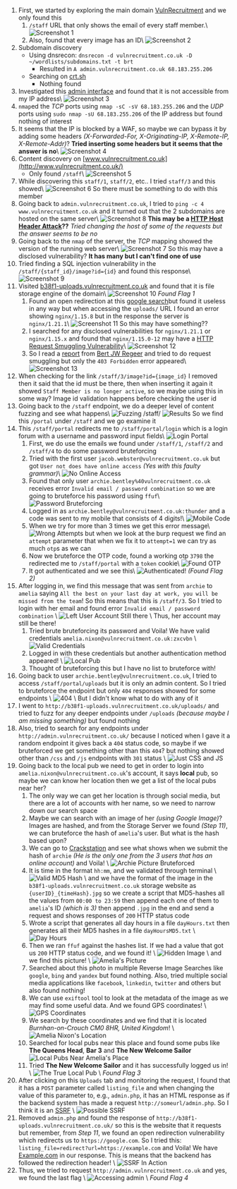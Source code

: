 1. First, we started by exploring the main domain [VulnRecruitment](http://www.vulnrecruitment.co.uk/) and we only found this
	1. `/staff` URL that only shows the email of every staff member.\ ![Screenshot 1](Screenshot_1.png)
	2. Also, found that every image has an ID\ ![Screenshot 2](Screenshot_2.png)
2. Subdomain discovery
	- Using dnsrecon: `dnsrecon -d vulnrecruitment.co.uk -D ~/wordlists/subdomains.txt -t brt`
		- Resulted in `A admin.vulnrecruitment.co.uk 68.183.255.206`
	- Searching on [crt.sh](https://crt.sh)
		- Nothing found
3. Investigated this [admin interface](http://admin.vulnrecruitment.co.uk/) and found that it is not accessible from my IP address\ ![Screenshot 3](Screenshot_3.png)
4. `nmap`ed the *TCP* ports using `nmap -sC -sV 68.183.255.206` and the *UDP* ports using `sudo nmap -sU 68.183.255.206` of the IP address but found nothing of interest
5. It seems that the IP is blocked by a WAF, so maybe we can bypass it by adding some headers *(X-Forwarded-For, X-Originating-IP, X-Remote-IP, X-Remote-Addr)*? **Tried inserting some headers but it seems that the answer is no**\ ![Screenshot 4](Screenshot_4.png)
6. Content discovery on [www.vulnrecruitment.co.uk](http://www.vulnrecruitment.co.uk/)
	- Only found `/staff`\ ![Screenshot 5](Screenshot_5.png)
7. While discovering this `staff/1`, `staff/2`, etc.. I tried `staff/3` and this showed\ ![Screenshot 6](Screenshot_6.png) So there must be something to do with this member
8. Going back to `admin.vulnrecruitment.co.uk`, I tried to `ping -c 4 www.vulnrecruitment.co.uk` and it turned out that the 2 subdomains are hosted on the same server\ ![Screenshot 8](Screenshot_8.png) **This may be a [HTTP Host Header Attack](https://portswigger.net/web-security/host-header)??** *Tried changing the host of some of the requests but the answer seems to be no*
9. Going back to the `nmap` of the server, the *TCP* mapping showed the version of the running web server\ ![Screenshot 7](Screenshot_7.png) 
 So this may have a disclosed vulnerability? **It has many but I can't find one of use**
10. Tried finding a SQL injection vulnerability in the `/staff/{staff_id}/image?id={id}` and found this response\ ![Screenshot 9](Screenshot_9.png)
11. Visited [b38f1-uploads.vulnrecruitment.co.uk](http://b38f1-uploads.vulnrecruitment.co.uk/) and found that it is file storage engine of the domain\ ![Screenshot 10](Screenshot_10.png) *Found Flag 1*
	1. Found an open redirection at this [google search](http://b38f1-uploads.vulnrecruitment.co.uk/redirect?url=https://www.google.com)but found it useless in any way but when accessing the `uploads/` URL I found an error showing `nginx/1.15.8` but in the response the server is `nginx/1.21.1`\ ![Screenshot 11](Screenshot_11.jpg)  So this may have something??
	2. I searched for any disclosed vulnerabilities for `nginx/1.21.1` or `nginx/1.15.x` and found that `nginx/1.15.0-12` may have a [HTTP Request Smuggling Vulnerability](https://portswigger.net/web-security/request-smuggling)\ ![Screenshot 12](Screenshot_12.png)	
	3. So I read a [report](https://keybase.pub/bertjwregeer/2019-12-10%20-%20error_page%20request%20smuggling.pdf) from [Bert JW Regeer](https://keybase.pub/bertjwregeer/) and tried to do request smuggling but only the `403 Forbidden` error appeared\ ![Screenshot 13](Screenshot_13.png)
12. When checking for the link `/staff/3/image?id={image_id}` I removed then it said that the id must be there, then when inserting it again it showed `Staff Member is no longer active`, so we maybe using this in some way? Image id validation happens before checking the user id
13. Going back to the `/staff` endpoint, we do a deeper level of content fuzzing and see what happens\ ![Fuzzing /staff/](Screenshot_14_1.png) ![Results](Screenshot_14_2.png) So we find this `/portal` under `/staff` and we go examine it
14. This `/staff/portal` redirects me to `/staff/portal/login` which is a login forum with a username and password input fields\ ![Login Portal](Screenshot_15.png)
	1. First, we do use the emails we found under `/staff/1`, `/staff/2` and `/staff/4` to do some password bruteforcing
	2. Tried with the first user `jacob.webster@vulnrecruitment.co.uk` but got `User not does have online access` *(Yes with this faulty grammar)*\ ![No Online Access](Screenshot_16.png)
	3. Found that only user `archie.bentley%40vulnrecruitment.co.uk` receives error `Invalid email / password combination` so we are going to bruteforce his password using `ffuf`\ ![Password Bruteforcing](Screenshot_17.png)
	4. Logged in as `archie.bentley@vulnrecruitment.co.uk:thunder` and a code was sent to my mobile that consists of 4 digits!\ ![Mobile Code](Screenshot_18.png)
	5. When we try for more than 3 times we get this error message\ ![Wrong Attempts](Screenshot_19.png) but when we look at the burp request we find an `attempt` parameter that when we fix it to `attempt=1` we can try as much `otp`s as we can
	6. Now we bruteforce the OTP code, found a working otp `3798` the redirected me to `/staff/portal` with a `token` cookie\ ![Found OTP](Screenshot_20.png)
	7. It got authenticated and we see this\ ![Authenticated!](Screenshot_21.png) *(Found Flag 2)*
15. After logging in, we find this message that was sent from `archie` to `amelia` saying `All the best on your last day at work, you will be missed from the team`! So this means that this is `/staff/3`. So I tried to login with her email and found error `Invalid email / password combination` \ ![Left User Account Still there](Screenshot_22.png) \ Thus, her account may still be there!
	1. Tried brute bruteforcing its password and Voila! We have valid credentials `amelia.nixon@vulnrecruitment.co.uk:zxcvbn` \ ![Valid Credentials](Screenshot_23.png)
	2. Logged in with these credentials but another authentication method appeared! \ ![Local Pub](Screenshot_24.png)
	3. Thought of bruteforcing this but I have no list to bruteforce with!
16. Going back to user `archie.bentley@vulnrecruitment.co.uk`, I tried to access `/staff/portal/uploads` but it is only an admin content. So I tried to bruteforce the endpoint but only `404` responses showed for some endpoints \ ![404](Screenshot_26.png) \ But I didn't know what to do with any of it
17. I went to `http://b38f1-uploads.vulnrecruitment.co.uk/uploads/` and tried to fuzz for any deeper endpoints under `/uploads` *(because maybe I am missing something)* but found nothing
18. Also, tried to search for any endpoints under `http://admin.vulnrecruitment.co.uk/` because I noticed when I gave it a random endpoint it gives back a `404` status code, so maybe if we bruteforced we get something other than this `404`? but nothing showed other than `/css` and `/js` endpoints with `301` status \ ![Just CSS and JS](Screenshot_27.png)
19. Going back to the local pub we need to get in order to login into `amelia.nixon@vulnrecruitment.co.uk`'s account, it says **local** pub, so maybe we can know her location then we get a list of the local pubs near her?
	1. The only way we can get her location is through social media, but there are a lot of accounts with her name, so we need to narrow down our search space
	2. Maybe we can search with an image of her *(using Google Image)*? Images are hashed, and from the Storage Server we found *(Step 11)*, we can bruteforce the hash of `amelia`'s user. But what is the hash based upon?
	3. We can go to [Crackstation](https://crackstation.net/) and see what shows when we submit the hash of `archie` *(He is the only one from the 3 users that has an online account)* and Voila! \  ![Archie Picture Bruteforced](Screenshot_28.png)
	4. It is time in the format `hh:mm`, and we validated through terminal \ ![Valid MD5 Hash](Screenshot_29.png) \ and we have the format of the image in the `b38f1-uploads.vulnrecruitment.co.uk` storage website as `{userID}_{timeHash}.jpg` so we create a script that MD5-hashes all the values from `00:00 to 23:59` then append each one of them to `amelia`'s ID *(which is 3)* then append `.jpg` in the end and send a request and shows responses of `200` HTTP status code
	5. Wrote a script that generates all day hours in a file `dayHours.txt` then generates all their MD5 hashes in a file `dayHoursMD5.txt` \ ![Day Hours](Screenshot_30.png)
	6. Then we ran `ffuf` against the hashes list. If we had a value that got us `200` HTTP status code, and we found it! \ ![Hidden Image](Screenshot_31.png) \ and we find this picture! \ ![Amelia's Picture](Screenshot_32.png)
	7. Searched about this photo in multiple Reverse Image Searches like `google`, `bing` and `yandex` but found nothing. Also, tried multiple social media applications like `facebook`, `linkedin`, `twitter` and others but also found nothing!
	8. We can use `exiftool` tool to look at the metadata of the image as we may find some useful data. And we found GPS coordinates! \ ![GPS Coordinates](Screenshot_33.png)
	9. We search by these coordinates and we find that it is located *Burnhan-on-Crouch CM0 8HR, United Kingdom*! \ ![Amelia Nixon's Location](Screenshot_34.png)
	10. Searched for local pubs near this place and found some pubs like **The Queens Head**, **Bar 3** and **The New Welcome Sailor**![Local Pubs Near Amelia's Place](Screenshot_35.png)
	11. Tried **The New Welcome Sailor** and it has successfully logged us in! \ ![The True Local Pub](Screenshot_36.png) \ *Found Flag 3*
20. After clicking on this `Uploads` tab and monitoring the request, I found that it has a `POST` parameter called `listing_file` and when changing the value of this parameter to, e.g., `admin.php`, it has an HTML response as if the backend system has made a request `http://someurl/admin.php`. So I think it is an [SSRF](https://portswigger.net/web-security/ssrf) \ ![Possible SSRF](Screenshot_37.png)
21. Removed `admin.php` and found the response of `http://b38f1-uploads.vulnrecruitment.co.uk/` so this is the website that it requests but remember, from *Step 11*, we found an open redirection vulnerability which redirects us to `https://google.com`. So I tried this: `listing_file=redirect?url=https://example.com` and Voila! We have [Example.com](https://example.com) in our response. This is means that the backend has followed the redirection header! \ ![SSRF In Action](Screenshot_38.png)
22. Thus, we tried to request `http://admin.vulnrecruitment.co.uk` and yes, we found the last flag \ ![Accessing admin](Screenshot_39.png) \ *Found Flag 4*